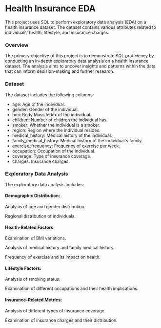 # Health Insurance EDA
This project uses SQL to perform exploratory data analysis (EDA) on a health insurance dataset. The dataset contains various attributes related to individuals' health, lifestyle, and insurance charges.

### Overview
The primary objective of this project is to demonstrate SQL proficiency by conducting an in-depth exploratory data analysis on a health insurance dataset. The analysis aims to uncover insights and patterns within the data that can inform decision-making and further research.

### Dataset
The dataset includes the following columns:

- age: Age of the individual.
- gender: Gender of the individual.
- bmi: Body Mass Index of the individual.
- children: Number of children the individual has.
- smoker: Whether the individual is a smoker.
- region: Region where the individual resides.
- medical_history: Medical history of the individual.
- family_medical_history: Medical history of the individual's family.
- exercise_frequency: Frequency of exercise per week.
- occupation: Occupation of the individual.
- coverage: Type of insurance coverage.
- charges: Insurance charges.


### Exploratory Data Analysis

The exploratory data analysis includes:

#### Demographic Distribution:

Analysis of age and gender distribution.

Regional distribution of individuals.

#### Health-Related Factors:

Examination of BMI variations.

Analysis of medical history and family medical history.

Frequency of exercise and its impact on health.



#### Lifestyle Factors:

Analysis of smoking status.

Examination of different occupations and their health implications.

#### Insurance-Related Metrics:

Analysis of different types of insurance coverage.

Examination of insurance charges and their distribution.
